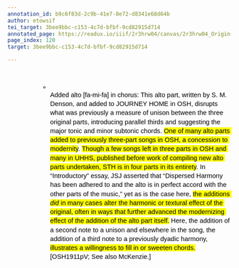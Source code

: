 ```yaml
---
annotation_id: b9c6f83d-2c9b-41e7-8e72-d8341e68d64b
author: etowsif
tei_target: 3bee9bbc-c153-4c7d-bfbf-9cd82915d714
annotated_page: https://readux.io/iiif/2r3hrw04/canvas/2r3hrw04_Origin-1911-a-0121.tif
page_index: 120
target: 3bee9bbc-c153-4c7d-bfbf-9cd82915d714

---
```

<p>&nbsp;</p>
<ul style="margin-top: 0; margin-bottom: 0; padding-inline-start: 48px;">
<li dir="ltr" style="list-style-type: circle; font-size: 11pt; font-family: Arial; color: #000000; background-color: transparent; font-weight: 400; font-style: normal; font-variant: normal; text-decoration: none; vertical-align: baseline; white-space: pre; margin-left: 36pt;" aria-level="2">
<p dir="ltr" style="line-height: 1.38; margin-top: 0pt; margin-bottom: 0pt;" role="presentation"><span style="font-size: 11pt; font-family: Arial; color: #000000; background-color: transparent; font-weight: 400; font-style: normal; font-variant: normal; text-decoration: none; vertical-align: baseline; white-space: pre-wrap;">Added alto [fa-mi-fa] in chorus: This alto part, written by S. M. Denson, and added to JOURNEY HOME in OSH, disrupts what was previously a measure of unison between the three original parts, introducing parallel thirds and suggesting the major tonic and minor subtonic chords. </span><span style="font-size: 11pt; font-family: Arial; color: #000000; background-color: #ffff00; font-weight: 400; font-style: normal; font-variant: normal; text-decoration: none; vertical-align: baseline; white-space: pre-wrap;">One of many alto parts added to previously three-part songs in OSH, a concession to modernity</span><span style="font-size: 11pt; font-family: Arial; color: #000000; background-color: transparent; font-weight: 400; font-style: normal; font-variant: normal; text-decoration: none; vertical-align: baseline; white-space: pre-wrap;">. </span><span style="font-size: 11pt; font-family: Arial; color: #000000; background-color: #ffff00; font-weight: 400; font-style: normal; font-variant: normal; text-decoration: none; vertical-align: baseline; white-space: pre-wrap;">Though a few songs left in three parts in OSH and many in UHHS, published before work of compiling new alto parts undertaken, STH is in four parts in its entirety</span><span style="font-size: 11pt; font-family: Arial; color: #000000; background-color: transparent; font-weight: 400; font-style: normal; font-variant: normal; text-decoration: none; vertical-align: baseline; white-space: pre-wrap;">. In &ldquo;Introductory&rdquo; essay, JSJ asserted that &ldquo;Dispersed Harmony has been adhered to and the alto is in perfect accord with the other parts of the music,&rdquo; yet as is the case here, </span><span style="font-size: 11pt; font-family: Arial; color: #000000; background-color: #ffff00; font-weight: 400; font-style: normal; font-variant: normal; text-decoration: none; vertical-align: baseline; white-space: pre-wrap;">the additions </span><span style="font-size: 11pt; font-family: Arial; color: #000000; background-color: #ffff00; font-weight: 400; font-style: italic; font-variant: normal; text-decoration: none; vertical-align: baseline; white-space: pre-wrap;">did</span><span style="font-size: 11pt; font-family: Arial; color: #000000; background-color: #ffff00; font-weight: 400; font-style: normal; font-variant: normal; text-decoration: none; vertical-align: baseline; white-space: pre-wrap;"> in many cases alter the harmonic or textural effect of the original, often in ways that further advanced the modernizing effect of the addition of the alto part itself.</span><span style="font-size: 11pt; font-family: Arial; color: #000000; background-color: transparent; font-weight: 400; font-style: normal; font-variant: normal; text-decoration: none; vertical-align: baseline; white-space: pre-wrap;"> Here, the addition of a second note to a unison and elsewhere in the song, the addition of a third note to a previously dyadic harmony, </span><span style="font-size: 11pt; font-family: Arial; color: #000000; background-color: #ffff00; font-weight: 400; font-style: normal; font-variant: normal; text-decoration: none; vertical-align: baseline; white-space: pre-wrap;">illustrates a willingness to fill in or sweeten chords.</span><span style="font-size: 11pt; font-family: Arial; color: #000000; background-color: transparent; font-weight: 400; font-style: normal; font-variant: normal; text-decoration: none; vertical-align: baseline; white-space: pre-wrap;"> [OSH1911pV; See also McKenzie.]</span></p>
</li>
</ul>